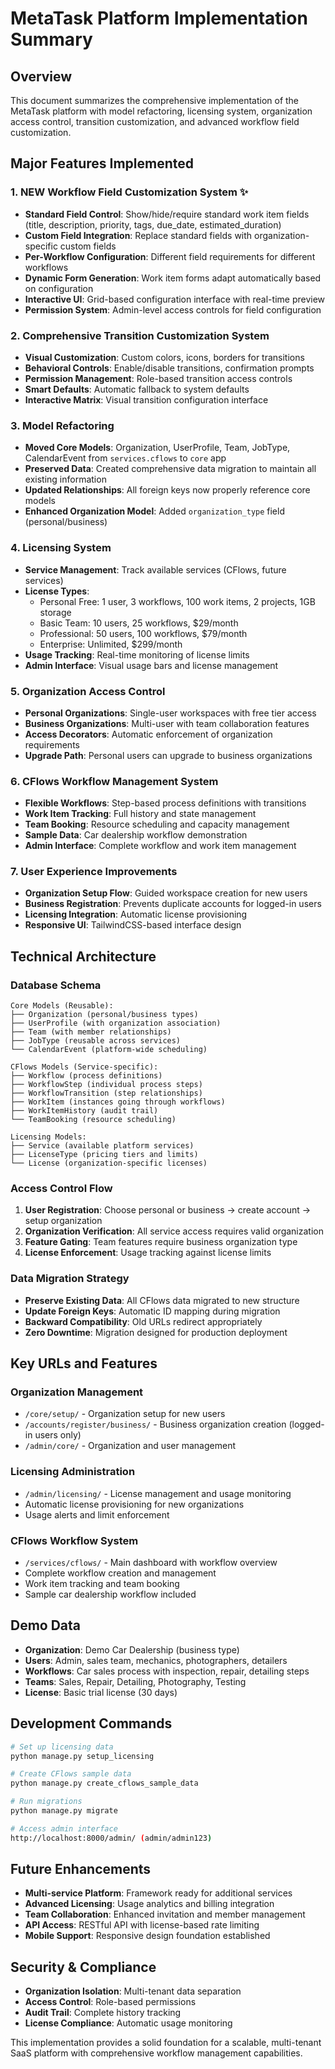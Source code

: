 # MetaTask Platform Implementation Summary

## Overview
This document summarizes the comprehensive implementation of the MetaTask platform with model refactoring, licensing system, organization access control, transition customization, and advanced workflow field customization.

## Major Features Implemented

### 1. **NEW** Workflow Field Customization System ✨
- **Standard Field Control**: Show/hide/require standard work item fields (title, description, priority, tags, due_date, estimated_duration)
- **Custom Field Integration**: Replace standard fields with organization-specific custom fields
- **Per-Workflow Configuration**: Different field requirements for different workflows
- **Dynamic Form Generation**: Work item forms adapt automatically based on configuration
- **Interactive UI**: Grid-based configuration interface with real-time preview
- **Permission System**: Admin-level access controls for field configuration

### 2. Comprehensive Transition Customization System
- **Visual Customization**: Custom colors, icons, borders for transitions
- **Behavioral Controls**: Enable/disable transitions, confirmation prompts
- **Permission Management**: Role-based transition access controls  
- **Smart Defaults**: Automatic fallback to system defaults
- **Interactive Matrix**: Visual transition configuration interface

### 3. Model Refactoring
- **Moved Core Models**: Organization, UserProfile, Team, JobType, CalendarEvent from `services.cflows` to `core` app
- **Preserved Data**: Created comprehensive data migration to maintain all existing information
- **Updated Relationships**: All foreign keys now properly reference core models
- **Enhanced Organization Model**: Added `organization_type` field (personal/business)

### 4. Licensing System
- **Service Management**: Track available services (CFlows, future services)
- **License Types**: 
  - Personal Free: 1 user, 3 workflows, 100 work items, 2 projects, 1GB storage
  - Basic Team: 10 users, 25 workflows, $29/month
  - Professional: 50 users, 100 workflows, $79/month  
  - Enterprise: Unlimited, $299/month
- **Usage Tracking**: Real-time monitoring of license limits
- **Admin Interface**: Visual usage bars and license management

### 5. Organization Access Control
- **Personal Organizations**: Single-user workspaces with free tier access
- **Business Organizations**: Multi-user with team collaboration features
- **Access Decorators**: Automatic enforcement of organization requirements
- **Upgrade Path**: Personal users can upgrade to business organizations

### 6. CFlows Workflow Management System
- **Flexible Workflows**: Step-based process definitions with transitions
- **Work Item Tracking**: Full history and state management
- **Team Booking**: Resource scheduling and capacity management
- **Sample Data**: Car dealership workflow demonstration
- **Admin Interface**: Complete workflow and work item management

### 7. User Experience Improvements
- **Organization Setup Flow**: Guided workspace creation for new users
- **Business Registration**: Prevents duplicate accounts for logged-in users
- **Licensing Integration**: Automatic license provisioning
- **Responsive UI**: TailwindCSS-based interface design

## Technical Architecture

### Database Schema
```
Core Models (Reusable):
├── Organization (personal/business types)
├── UserProfile (with organization association)
├── Team (with member relationships)
├── JobType (reusable across services)
└── CalendarEvent (platform-wide scheduling)

CFlows Models (Service-specific):
├── Workflow (process definitions)
├── WorkflowStep (individual process steps)
├── WorkflowTransition (step relationships)
├── WorkItem (instances going through workflows)
├── WorkItemHistory (audit trail)
└── TeamBooking (resource scheduling)

Licensing Models:
├── Service (available platform services)
├── LicenseType (pricing tiers and limits)
└── License (organization-specific licenses)
```

### Access Control Flow
1. **User Registration**: Choose personal or business → create account → setup organization
2. **Organization Verification**: All service access requires valid organization
3. **Feature Gating**: Team features require business organization type
4. **License Enforcement**: Usage tracking against license limits

### Data Migration Strategy
- **Preserve Existing Data**: All CFlows data migrated to new structure
- **Update Foreign Keys**: Automatic ID mapping during migration
- **Backward Compatibility**: Old URLs redirect appropriately
- **Zero Downtime**: Migration designed for production deployment

## Key URLs and Features

### Organization Management
- `/core/setup/` - Organization setup for new users
- `/accounts/register/business/` - Business organization creation (logged-in users only)
- `/admin/core/` - Organization and user management

### Licensing Administration
- `/admin/licensing/` - License management and usage monitoring
- Automatic license provisioning for new organizations
- Usage alerts and limit enforcement

### CFlows Workflow System
- `/services/cflows/` - Main dashboard with workflow overview
- Complete workflow creation and management
- Work item tracking and team booking
- Sample car dealership workflow included

## Demo Data
- **Organization**: Demo Car Dealership (business type)
- **Users**: Admin, sales team, mechanics, photographers, detailers
- **Workflows**: Car sales process with inspection, repair, detailing steps
- **Teams**: Sales, Repair, Detailing, Photography, Testing
- **License**: Basic trial license (30 days)

## Development Commands
```bash
# Set up licensing data
python manage.py setup_licensing

# Create CFlows sample data
python manage.py create_cflows_sample_data

# Run migrations
python manage.py migrate

# Access admin interface
http://localhost:8000/admin/ (admin/admin123)
```

## Future Enhancements
- **Multi-service Platform**: Framework ready for additional services
- **Advanced Licensing**: Usage analytics and billing integration  
- **Team Collaboration**: Enhanced invitation and member management
- **API Access**: RESTful API with license-based rate limiting
- **Mobile Support**: Responsive design foundation established

## Security & Compliance
- **Organization Isolation**: Multi-tenant data separation
- **Access Control**: Role-based permissions
- **Audit Trail**: Complete history tracking
- **License Compliance**: Automatic usage monitoring

This implementation provides a solid foundation for a scalable, multi-tenant SaaS platform with comprehensive workflow management capabilities.
